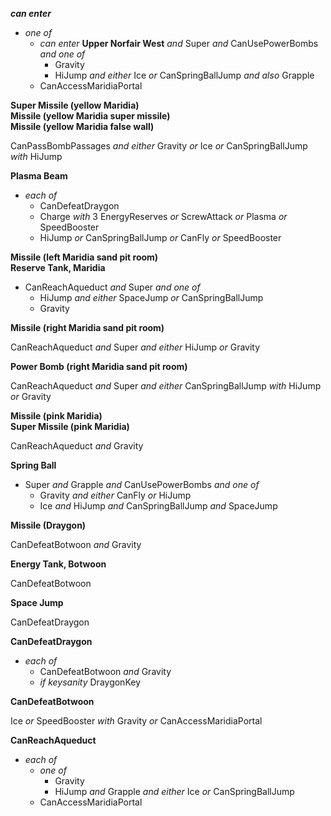 ﻿***can enter***

- *one of*
  - *can enter* **Upper Norfair West** *and* Super *and* CanUsePowerBombs *and one of*
    - Gravity
    - HiJump *and either* Ice *or* CanSpringBallJump *and also* Grapple
  - CanAccessMaridiaPortal

**Super Missile (yellow Maridia)**  
**Missile (yellow Maridia super missile)**  
**Missile (yellow Maridia false wall)**

CanPassBombPassages *and either* Gravity *or* Ice *or* CanSpringBallJump *with* HiJump

**Plasma Beam**

- *each of*
  - CanDefeatDraygon
  - Charge *with* 3 EnergyReserves *or* ScrewAttack *or* Plasma *or* SpeedBooster
  - HiJump *or* CanSpringBallJump *or* CanFly *or* SpeedBooster

**Missile (left Maridia sand pit room)**  
**Reserve Tank, Maridia**

- CanReachAqueduct *and* Super *and one of*
  - HiJump *and either* SpaceJump *or* CanSpringBallJump
  - Gravity

**Missile (right Maridia sand pit room)**

CanReachAqueduct *and* Super *and either* HiJump *or* Gravity

**Power Bomb (right Maridia sand pit room)**

CanReachAqueduct *and* Super *and either* CanSpringBallJump *with* HiJump *or* Gravity

**Missile (pink Maridia)**  
**Super Missile (pink Maridia)**

CanReachAqueduct *and* Gravity

**Spring Ball**

- Super *and* Grapple *and* CanUsePowerBombs *and one of*
  - Gravity *and either* CanFly *or* HiJump
  - Ice *and* HiJump *and* CanSpringBallJump *and* SpaceJump

**Missile (Draygon)**

CanDefeatBotwoon *and* Gravity

**Energy Tank, Botwoon**

CanDefeatBotwoon

**Space Jump**

CanDefeatDraygon

**CanDefeatDraygon**

- *each of*
  - CanDefeatBotwoon *and* Gravity
  - *if keysanity* DraygonKey

**CanDefeatBotwoon**

Ice *or* SpeedBooster *with* Gravity *or* CanAccessMaridiaPortal

**CanReachAqueduct**

- *each of*
  - *one of*
    - Gravity
    - HiJump *and* Grapple *and either* Ice *or* CanSpringBallJump
  - CanAccessMaridiaPortal
